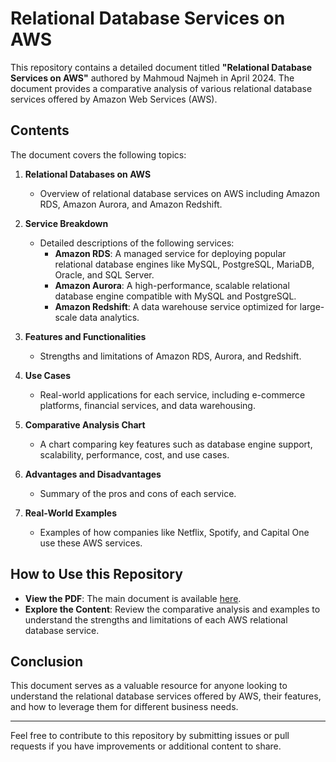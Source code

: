 # Relational Database Services on AWS

This repository contains a detailed document titled **"Relational Database Services on AWS"** authored by Mahmoud Najmeh in April 2024. The document provides a comparative analysis of various relational database services offered by Amazon Web Services (AWS).

## Contents

The document covers the following topics:

1. **Relational Databases on AWS**
   - Overview of relational database services on AWS including Amazon RDS, Amazon Aurora, and Amazon Redshift.
   
2. **Service Breakdown**
   - Detailed descriptions of the following services:
     - **Amazon RDS**: A managed service for deploying popular relational database engines like MySQL, PostgreSQL, MariaDB, Oracle, and SQL Server.
     - **Amazon Aurora**: A high-performance, scalable relational database engine compatible with MySQL and PostgreSQL.
     - **Amazon Redshift**: A data warehouse service optimized for large-scale data analytics.

3. **Features and Functionalities**
   - Strengths and limitations of Amazon RDS, Aurora, and Redshift.

4. **Use Cases**
   - Real-world applications for each service, including e-commerce platforms, financial services, and data warehousing.

5. **Comparative Analysis Chart**
   - A chart comparing key features such as database engine support, scalability, performance, cost, and use cases.

6. **Advantages and Disadvantages**
   - Summary of the pros and cons of each service.

7. **Real-World Examples**
   - Examples of how companies like Netflix, Spotify, and Capital One use these AWS services.

## How to Use this Repository

- **View the PDF**: The main document is available [here](./Relational%20Database%20Services%20on%20AWS.pdf).
- **Explore the Content**: Review the comparative analysis and examples to understand the strengths and limitations of each AWS relational database service.

## Conclusion

This document serves as a valuable resource for anyone looking to understand the relational database services offered by AWS, their features, and how to leverage them for different business needs.

---

Feel free to contribute to this repository by submitting issues or pull requests if you have improvements or additional content to share.
